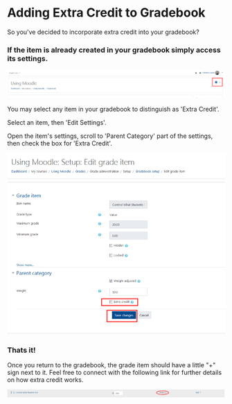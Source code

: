 # Adding Extra Credit to Gradebook

So you've decided to incorporate extra credit into your gradebook?

### If the item is already created in your gradebook simply access its settings.

![](../.gitbook/assets/adding-credit-1.png)

You may select any item in your gradebook to distinguish as 'Extra Credit'.

Select an item, then 'Edit Settings'.

Open the item's settings, scroll to 'Parent Category' part of the settings, then check the box for 'Extra Credit'.

![](../.gitbook/assets/adding-credit-2.png)

### Thats it!

Once you return to the gradebook, the grade item should have a little "+" sign next to it. Feel free to connect with the following link for further details on how extra credit works.

![](../.gitbook/assets/adding-credit-3.png)
